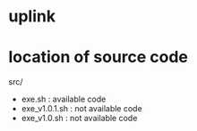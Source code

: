 # uplink

# location of source code
src/
* exe.sh : available code
* exe_v1.0.1.sh : not available code
* exe_v1.0.sh : not available code
